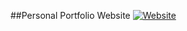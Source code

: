 ##Personal Portfolio Website
[![Website](https://img.shields.io/website-up-down-green-red/http/shields.io.svg?maxAge=2592000)]()

